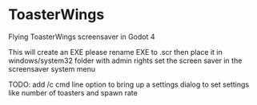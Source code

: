 # ToasterWings
Flying ToasterWings screensaver in Godot 4

This will create  an EXE please rename EXE to .scr then place it in windows/system32 folder with admin rights
set the screen saver in the screensaver system menu 

TODO: add /c cmd line option to bring up a settings dialog to set settings like number of toasters and spawn rate 
